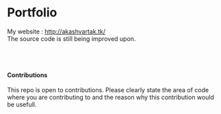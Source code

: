 # Portfolio
My website : http://akashvartak.tk/
<br>
The source code is still being improved upon.


<br>
<br>
<h4>Contributions</h4>
This repo is open to contributions. Please clearly state the area of code where you are contributing to and the reason why this contribution would be usefull.

